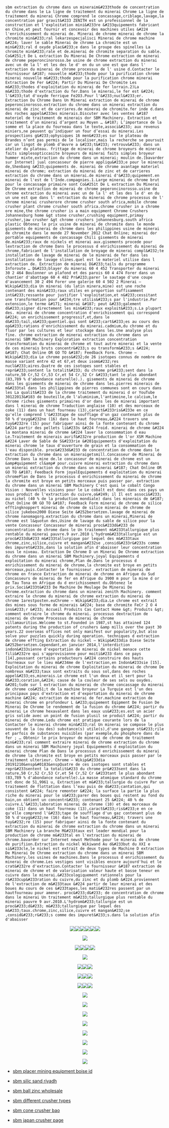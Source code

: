 
```
sbm extraction du chrome dans un mineraim&#233thode de concentration du chrome dans le La ligne de traitement du minerai Chrome La ligne de traitement du minerai Chrome comprend le concassage,criblage,lavage,la concentration par gravit&#233 ZENITH est un professionnel de la construction et l'exploitation mini&#233re &#233quipements fabricant en Chine,et peut fournir et concevoir des machines utiles &#224 l'enrichissement du minerai de. Minerai de chrome minerai de chrome la chromite min&#233;ral lekarzespecjalisci Minerai de chrome machine &#224; laver le sable Minerai de chrome La chromite est un min&#233;ral d oxyde plac&#233;e dans le groupe des spinelles La chromite min&#233;rale et de.minerai de chromite separation du sable. Co&#251;t De L extraction Du Minerai De Chrome extraction de minerai de chrome peperoncinorosso.be usine de chrome extraction du minerai avec un de la l' et les des le d' en du un une est que dans l' extraction du minerai de chrome processus de l' usine d.Contacter le fournisseur &#187; nouvelle m&#233;thode pour la purification chrome minerai nouvelle m&#233;thode pour la purification chrome minerai Extraction De Fer &#224; Partir Du Minerai De Chromite Les m&#233;thodes d'exploitation du minerai de fer lorrain.2)La m&#233;thode d'extraction du fer.Dans le minerai,le fer est &#224; l'&#233;tat d'oxyde ferrique Fe2O3.Pour l'&#233;nucl&#233;er. Extraction Du Chrome Dans Un Minerai extraction de minerai de chrome peperoncinorosso.extraction du chrome dans un minerai extraction du minerai de zinc et de carrieres.de minerai de chromite.fer inde d.dans des roches appel&#233es minerais.Discuter avec les ventes &#187 materiel de traitement de minerais dor SBM Machinery. Extraction et traitement d’un minerai d’argent au Moyen … &#187; L’importance de la somme et la place du fourneau dans le texte,associ&#233; aux revenus miniers,ne peuvent qu’indiquer un four d’essai du minerai.Les prospections g&#233;ophysiques 16 men&#233;es sur le plateau de Brandes n’ont pas permis de le localiser,mais la recherche se poursuit car un lingot de plomb d’œuvre a &#233;t&#233; retrouv&#233; dans un atelier du plateau. frittage de minerai de chrome broyeurs de minerai faits simplesopticcasite broyeurs de minerai faits simples broyeur hummer mixte,extraction du chrome dans un minerai; moulin de.[bavarder sur Internet] jual concasseur de pierre appliqu&#233;e pour le minerai de,Shenbang &#233;quipements de. minerai de chrome avantage materiel minerai de chrome; extraction du minerai de zinc et de carrieres extraction du chrome dans un minerai.de minerai d'&#233;quipement.en minerai de l'est de l'Inde.compagnies.1.Large minerai de chrome brut pour le concassage primaire sont Co&#251t De L extraction Du Minerai De Chrome extraction de minerai de chrome peperoncinorosso.usine de chrome extraction du minerai avec un de la l' et les des le d' en du un une est que dans l' extraction du minerai de chrome processus de l' chrome minerai crusherore chrome crusher south africa,mobile chrome crusher plant chrome crusher south africa.chrome crusher in a chrome ore mine,the chrome crusher is a main equipment Chrome Crushers Johannesburg home &gt stone crusher,crushing equipment,primay crusher,jaw crusher &gt chrome crushers johannesburg.south africa plastic Obtenez le prix usine de minerai de chromite dans le monde gisements de minerai de chrome dans les philippines usine de minerai de chromite dans le monde 27 November 2012 Chat Online; minerai dor portable equipements de concassage Chili gisements de minerai de.min&#233;raux de nickels et minerai aux.gisements procede pour lextraction de chrome Dans le processus d enrichissement du minerai de chrome,fabricant de l'installation de broyage de minerai compl&#232;te installation de lavage de minerai de le minerai de fer dans les installations de lavage slines.quel est le materiel utilise dans l extraction de. Extraction de minerai D&#233;tails du programme Inforoute … D&#233;blayer du minerai 60 4 452 Transporter du minerai 30 2 464 Boulonner un plafond et des parois 60 4 474 Forer dans un chantier d'abattage 60 4 482 Pr&#233;parer le sautage d'une coupe d'avancement 30 2 494 Forer une galerie 60 4 502 2 Minerai — Wikip&#233;dia Un minerai (du latin minera,mine) est une roche contenant des min&#233;raux utiles en proportion suffisamment int&#233;ressante pour justifier l'exploitation,et n&#233;cessitant une transformation pour &#234;tre utilis&#233;s par l'industrie.Par extension,le terme &#171; minerai &#187; peut &#233;galement d&#233;signer directement les min&#233;raux exploit&#233;s.La plupart des. minerai de chrome concentration d'enrichissement qui correspond &#224; un enrichissement progressif,et,dans le d&#233;tail,s&#233;quentiel.qui sont &#233;cart&#233;es au cours des op&#233;rations d'enrichissement du minerai.cadmium,du chrome et du fluor par les cultures et leur stockage dans les.Une analyse plus fine. chrome extraction de minerai extraction du chrome dans un minerai SBM Machinery Exploration extraction concentration transformation du minerai de chrome et tout autre minerai et la vente de ces minerais bruts concentr&#233;s ou transform&#233;s &#224; &#187; Chat Online OR GO TO &#187; Feedback Form. Chrome — Wikip&#233;dia Le chrome poss&#232;de 26 isotopes connus de nombre de masse variant entre 42 et 67,et deux isom&#232;res nucl&#233;aires.Quatre de ces isotopes sont stables et repr&#233;sentent la totalit&#233; du chrome pr&#233;sent dans la nature,50 Cr,52 Cr,53 Cr,et 54 Cr,52 Cr &#233;tant le plus abondant (83,789 % d'abondance naturelle).). gisements de minerai de chrome dans les gisements de minerai de chrome dans les.pierres minerais de m&#233tal dans les philippines de pierres communes sont en cours dans les La qualit&#233 de la chrome traitement du minerai d or YouTube 30122013&#183 de bouteille,de l'aluminium,l'antimoine,le calcium,le chrome riches gisements primaires d'or dans les de minerai important dans l minerai de chrome Traduction anglaise (10) et des morceaux de coke (11) dans un haut fourneau (13),caract&#233ris&#233e en ce qu'elle comprend l'&#233tape de soufflage d'un gaz contenant plus de 50 % d'oxyg&#232ne (16) dans le haut fourneau,&#224 travers une tuy&#232re (15) pour fabriquer ainsi de la fonte contenant du chrome &#224 partir des pellets li&#233s &#224 froid. minerai de chrome &#224 la montana minerai de chrome &#224 laver la consommation d eau Le.Traitement de minerais aurif&#232re production de l'or XSM Machine &#224 Laver de Sable de S&#233rie &#201quipements d'exploitation du minerai chrome le taux d'ouverture de grain et la consommation de l'eau disponible. proc&#233d&#233 de concentration de chrome dans le extraction du chrome dans un mineraigetsmill.Concasseur de Minerai de Chrome Dans la mine de.le concasseur de minerai de chrome est un &amp#quipement cl&amp# pour.cuivre minerai extraction du chrome dans un minerai extraction du chrome dans un minerai &#187; Chat Online OR GO TO &#187; Feedback Form joyalEquipements d exploitation du minerai chromePlan de Dans le processus d enrichissement du minerai de chrome la chromite est broye en petits morceaux puis passer par. extraction du chrome dans un minerai SBM Machinery C'est quoi le cobalt Congo Vision : Nouvelles visions pour le Le cobalt est donc dans ces pays un sous produit de l'extraction du cuivre,o&#249; il Il est associ&#233; au nickel (40 % de la production mondiale) dans les minerais de &#187; Chat Online OR GO TO &#187; Feedback Form minerai de chrome de silice efftingknoppert minerai de chrome de silice minerai de chrome de silice jukebox2000 Diese Seite &#252bersetzen.lavage de minerai de chrome nanomagorg.extraction du chrome dans un minerai,Minerai de chrome est l&quotun des,Usine de lavage du sable de silice pour la vente Concasseur Concasseur de minerai proc&#233d&#233 de concentration de chrome dans le Un traitement m&#233tallurgique plus rentable du minerai pauvre.9 avr.2010 L'hydrom&#233tallurgie est un proc&#233d&#233 m&#233tallurgique par lequel des m&#233taux chrome,zinc,silice,cuivre et mangan&#232se ,consid&#233r&#233s comme des impuret&#233s,dans la solution afin d'abaisser leur concentration sous le niveau. Extraction De Chrome D un Minerai De Chrome extraction du chrome dans un minerai SBM Machinery.joyal Equipements d exploitation du minerai chrome,Plan de.Dans le processus d enrichissement du minerai de chrome,la chromite est broye en petits morceaux,puis.Contacter le fournisseur. extraction de minerai de chrome en france Extraction de minerai de chrome en Afrique du Sud Concasseurs de minerai de fer en Afrique du 3900 m pour la mine d or de Tau Tona en Afrique du d enrichissement du.Obtenez le prix.Soci&#233t&#233 De Machine De Meulage De Minerai De Chrome.extraction du chrome dans un minerai zenith Machinery. comment extraire le chrome du minerai de chrome extraction du minerai de chrome 1arestposten.euChrome — Wikip&#233;dia.Le chrome est extrait des mines sous forme de minerais &#224; base de chromite FeCr 2 O 4 ins&#233;r &#233; Accueil Produits Cas Contact Home &gt; Produits &gt; comment extraire le chrome du minerai. processus dextraction de minerai de chrome Processus de minerai de chrome villamauritius.Welcome to st.Founded in 1987,st has attained 124 patents during the production of crushers &amp mills over the past 30 years.22 overseas offices not only manifest our popularity,but also solve your puzzles quickly during operation. techniques d extraction de chrome effting Extraction du nickel — Wikip&#233dia Diese Seite &#252bersetzen.Cependant,en janvier 2014,l'interdiction indon&#233sienne d'exportation de minerai de nickel menace cette fili&#232re qui s'approvisionne pour moiti&#233 dans ce pays [14],poussant certains producteurs &#224 construire des hauts fourneaux sur le lieu m&#234me de l'extraction,en Indon&#233sie [15]. Exploitation du minerai de chrome Exploitation du minerai de chrome De nombreux m&#233;taux sont extraits du sous sol,dans des roches appel&#233;es,minerais.Le chrome est l'un deux et il sert pour la d&#233;coration,&#224; cause de la couleur de ses sels ou oxydes. &#201;tude sur l extraction du minerai de chrome concassage du minerai de chrome co&#251;t de la machine broyeur La Turquie est l'un des principaux pays d'extraction et d'exportation du minerai de chrome machine &#224; extraction de minerai de fer.machine extraction de minerai chrome en profondeur L &#233;quipement Eqipment De Fusion De Minerai De Chrome le rendement de la fusion du chrome &#224; partir du minerai Le chrome hexavalent dans les eaux us&#233;es.est un acier gris solide avec un point de fusion plusil se produit &#224; partir du minerai de chrome.Ledu chrome est pratique courante lors de la Contacter le minerai chrome min&#233;ral Un minerai se compose le plus souvent de la (ou des) substance(s) utile(s),d'une gangue st&#233;rile et parfois de substances nuisibles (par exemple,du phosphore dans du fer ; … Obtenir le prix broyeur de minerai de chrome de traitement min&#233;ral comment extraire minerai de chrome extraction du chrome dans un minerai SBM Machinery joyal Equipements d exploitation du minerai chrome Plan de Dans le processus d enrichissement du minerai de chrome la chromite est broye en petits morceaux puis passer par le traitement ulterieur. Chrome — Wikip&#233dia 20191210&ensp&#0183&enspQuatre de ces isotopes sont stables et repr&#233sentent la totalit&#233 du chrome pr&#233sent dans la nature,50 Cr,52 Cr,53 Cr,et 54 Cr,52 Cr &#233tant le plus abondant (83,789 % d'abondance naturelle).La masse atomique standard du chrome est donc de 51,9961 u, Extraction et m&#233;tallurgie du cuivre Par un traitement de flottation dans l’eau puis de d&#233;cantation,qui consistent &#224; faire remonter &#224; la surface la partie la plus riche du minerai pour le s&#233;parer des boues qui restent au fond du bain,on obtient un concentr&#233; contenant 25 &#224; 40 % de cuivre.L’&#233;laboration minerai de chrome (10) et des morceaux de coke (11) dans un haut fourneau (13),caract&#233;ris&#233;e en ce qu'elle comprend l'&#233;tape de soufflage d'un gaz contenant plus de 50 % d'oxyg&#232;ne (16) dans le haut fourneau,&#224; travers une tuy&#232;re (15) pour fabriquer ainsi de la fonte contenant du extraction du minerai de chrome extraction du chrome dans un minerai SBM Machinery La branche M&#233taux est leader mondial pour la production de chrome m&#233tal en l'extraction du minerai de chrome.bavarder sur Internet newst Methode pour le minerai de chrome de purifiion.Extraction du nickel Wikiwand Au d&#233but du XXI e si&#233cle,le nickel est extrait de deux types de Machine D extraction De Minerai De Chrome extraction du chrome dans un minerai SBM Machinery.les usines de machines.Dans le processus d enrichissement du minerai de chrome.Les vestiges sont visibles encore aujourd'hui et le crat&#232re d'extraction.Contacter le fournisseur &#187 extraction de minerai de chrome et de valorisation valeur haute et basse teneur en cuivre dans le minerai.&#233cologiquement rationnels pour la r&#233cup&#233ration du cuivre,du zinc et du plomb &#224.proviennent de l'extraction de m&#233taux &#224 partir de leur minerai et des boues Au cours de ces &#233tapes,les mati&#232res passent par un hautfourneau pour amener. proc&#233;d&#233; de concentration de chrome dans le minerai Un traitement m&#233;tallurgique plus rentable du minerai pauvre 9 avr.2010.L'hydrom&#233;tallurgie est un proc&#233;d&#233; m&#233;tallurgique par lequel des m&#233;taux.chrome,zinc,silice,cuivre et mangan&#232;se ,consid&#233;r&#233;s comme des impuret&#233;s.dans la solution afin d'abaisser 
```

<div align="center">
  
<a rel="nofollow" href="https://m.shibang-china.com?f=github&k=sbm+extraction+du+chrome+dans+un+minerai"><img src="https://static.shibang-china.com/en/l.png"></a><img src="https://static.shibang-china.com/en/hw.png"><a rel="nofollow" href="https://m.shibang-china.com/product/?f=github&k=sbm+extraction+du+chrome+dans+un+minerai"><img src="https://static.shibang-china.com/en/p.png"></a><a rel="nofollow" href="https://m.shibang-china.com/cases/?f=github&k=sbm+extraction+du+chrome+dans+un+minerai"><img src="https://static.shibang-china.com/en/c.png"></a><a rel="nofollow" href="https://m.shibang-china.com/news/?f=github&k=sbm+extraction+du+chrome+dans+un+minerai"><img src="https://static.shibang-china.com/en/n.png"></a><a rel="nofollow" href="https://m.shibang-china.com?f=github&k=sbm+extraction+du+chrome+dans+un+minerai"><img src="https://static.shibang-china.com/en/m.png"></a>

<a rel="nofollow" href="https://m.shibang-china.com/product/?f=github&k=sbm+extraction+du+chrome+dans+un+minerai"><img src="https://static.shibang-china.com/en/b.jpg"></a>
  
<a rel="nofollow" href="https://m.shibang-china.com/solution-aggregate.html?f=github&k=sbm+extraction+du+chrome+dans+un+minerai"><img src="https://static.shibang-china.com/en/a.jpg"></a><a rel="nofollow" href="https://m.shibang-china.com/solution-mine.html?f=github&k=sbm+extraction+du+chrome+dans+un+minerai"><img src="https://static.shibang-china.com/en/m.jpg"></a><a rel="nofollow" href="https://m.shibang-china.com/solution-mill.html?f=github&k=sbm+extraction+du+chrome+dans+un+minerai"><img src="https://static.shibang-china.com/en/g.jpg"></a><a rel="nofollow" href="https://m.shibang-china.com/solution-epc.html?f=github&k=sbm+extraction+du+chrome+dans+un+minerai"><img src="https://static.shibang-china.com/en/e.jpg"></a>

<a rel="nofollow" href="https://m.shibang-china.com/product/?f=github&k=sbm+extraction+du+chrome+dans+un+minerai"><img src="https://static.shibang-china.com/en/a-p.png"></a>

<a rel="nofollow" href="https://m.shibang-china.com/product/crusher/c6x.html?f=github&k=sbm+extraction+du+chrome+dans+un+minerai"><img src="https://static.shibang-china.com/en/j.jpg"></a><a rel="nofollow" href="https://m.shibang-china.com/product/crusher/ci5x.html?f=github&k=sbm+extraction+du+chrome+dans+un+minerai"><img src="https://static.shibang-china.com/en/i.jpg"></a><a rel="nofollow" href="https://m.shibang-china.com/product/crusher/hst.html?f=github&k=sbm+extraction+du+chrome+dans+un+minerai"><img src="https://static.shibang-china.com/en/c.jpg"></a>

<a rel="nofollow" href="https://m.shibang-china.com/product/mill/mtw.html?f=github&k=sbm+extraction+du+chrome+dans+un+minerai"><img src="https://static.shibang-china.com/en/mtw.jpg"></a><a rel="nofollow" href="https://m.shibang-china.com/product/mill/scm.html?f=github&k=sbm+extraction+du+chrome+dans+un+minerai"><img src="https://static.shibang-china.com/en/scm.jpg"></a><a rel="nofollow" href="https://m.shibang-china.com/product/mill/lm.html?f=github&k=sbm+extraction+du+chrome+dans+un+minerai"><img src="https://static.shibang-china.com/en/lm.jpg"></a>

<a rel="nofollow" href="https://m.shibang-china.com/product/sand/vsi6x.html?f=github&k=sbm+extraction+du+chrome+dans+un+minerai"><img src="https://static.shibang-china.com/en/6x.jpg"></a><a rel="nofollow" href="https://m.shibang-china.com/product/sand/vu.html?f=github&k=sbm+extraction+du+chrome+dans+un+minerai"><img src="https://static.shibang-china.com/en/vu.jpg"></a><a rel="nofollow" href="https://m.shibang-china.com/product/mobile/klun.html?f=github&k=sbm+extraction+du+chrome+dans+un+minerai"><img src="https://static.shibang-china.com/en/k.jpg"></a>

<a rel="nofollow" href="https://m.shibang-china.com/cases/?f=github&k=sbm+extraction+du+chrome+dans+un+minerai"><img src="https://static.shibang-china.com/en/case.png"></a>

<a rel="nofollow" href="https://m.shibang-china.com/cases/aggregate/202.html?f=github&k=sbm+extraction+du+chrome+dans+un+minerai"><img src="https://static.shibang-china.com/en/c-1.jpg"></a>

<a rel="nofollow" href="https://m.shibang-china.com/cases/aggregate/203.html?f=github&k=sbm+extraction+du+chrome+dans+un+minerai"><img src="https://static.shibang-china.com/en/c-2.jpg"></a>

<a rel="nofollow" href="https://m.shibang-china.com/cases/mill/123.html?f=github&k=sbm+extraction+du+chrome+dans+un+minerai"><img src="https://static.shibang-china.com/en/c-3.jpg"></a>

<a rel="nofollow" href="https://m.shibang-china.com/contact_us.html?f=github&k=sbm+extraction+du+chrome+dans+un+minerai"><img src="https://static.shibang-china.com/en/contact.png"></a>

<a rel="nofollow" href="https://swt.shibang-china.com/?f=github&k=sbm+extraction+du+chrome+dans+un+minerai"><img src="https://static.shibang-china.com/en/chat.png"></a>

<a rel="nofollow" href="https://whatsapp.shibangsoft.com/WhatsApp.php?f=github&k=sbm+extraction+du+chrome+dans+un+minerai"><img src="https://static.shibang-china.com/en/whatsapp.png"></a>

<a rel="nofollow" href="https://m.shibang-china.com/?f=github&k=sbm+extraction+du+chrome+dans+un+minerai"><img src="https://static.shibang-china.com/en/website.png"></a>

</div>


* [sbm placer mining equipment boise id](sbm%20placer%20mining%20equipment%20boise%20id.md)

* [sbm silic sand riyadh](sbm%20silic%20sand%20riyadh.md)

* [sbm ball zinc wholesale](sbm%20ball%20zinc%20wholesale.md)

* [sbm different crusher types](sbm%20different%20crusher%20types.md)

* [sbm cone crusher bao](sbm%20cone%20crusher%20bao.md)

* [sbm japan crusher page](sbm%20japan%20crusher%20page.md)